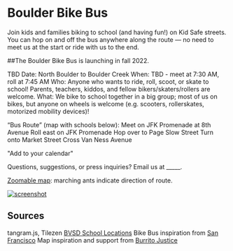 # Boulder Bike Bus

Join kids and families biking to school (and having fun!) on Kid Safe streets. You can hop on and off the bus anywhere along the route — no need to meet us at the start or ride with us to the end.

##The Boulder Bike Bus is launching in fall 2022. 

TBD Date: North Boulder to Boulder Creek
When: TBD - meet at 7:30 AM, roll at 7:45 AM
Who: Anyone who wants to ride, roll, scoot, or skate to school! Parents, teachers, kiddos, and fellow bikers/skaters/rollers are welcome.
What: We bike to school together in a big group; most of us on bikes, but anyone on wheels is welcome (e.g. scooters, rollerskates, motorized mobility devices)!

“Bus Route” (map with schools below):
Meet on JFK Promenade at 8th Avenue
Roll east on JFK Promenade
Hop over to Page Slow Street
Turn onto Market Street
Cross Van Ness Avenue

"Add to your calendar"

Questions, suggestions, or press inquiries? Email us at _____.

[Zoomable map](https://burritojustice.github.io/valencia_bikeway/map#18/37.75774/-122.42144
): marching ants indicate direction of route.

[![screenshot](images/one-way.gif)](https://burritojustice.github.io/valencia_bikeway/map#18/37.75774/-122.42144)


## Sources

tangram.js, Tilezen
[BVSD School Locations](https://bvsdschools.maps.arcgis.com/apps/webappviewer/index.html?id=9217a1d6a88a4b769c38495617983d9f)
Bike Bus inspiration from [San Francisco](https://kidsafesf.com/bike-bus)
Map inspiration and support from [Burrito Justice](https://twitter.com/burritojustice)
